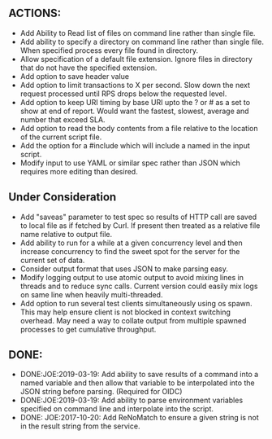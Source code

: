 ## ACTIONS: 

* Add Ability to Read list of files on command line rather than single file.
* Add ability to specify a directory on command line rather than single file.  When specified process every file found in directory.
* Allow specification of a default file extension.  Ignore files in directory that do not have the specified extension.
* Add option to save header value 
* Add option to limit transactions to X per second.  Slow down the next request processed until RPS drops below the requested level. 
* Add option to keep URI timing by base URI upto the ? or # as a set to show at end of report. Would want the fastest, slowest, average and number that exceed SLA.
* Add option to read the body contents from a file relative to the location of the current script file.
* Add the option for a #include which will include a  named in the input script.   
* Modify input to use YAML or similar spec rather than JSON which requires more editing than desired. 


## Under Consideration

- Add "saveas" parameter to test spec so results of HTTP call are saved to local file as if fetched by Curl.  If present then treated as a relative file name relative to output file.  
- Add ability to run for a while at a given concurrency level and then increase concurrency to find the sweet spot for the server for the current set of data.
- Consider output format that uses JSON to make parsing easy.
- Modify logging output to use atomic output to avoid mixing lines in threads and to reduce sync calls.  Current version could easily mix logs on same line when heavily multi-threaded.
- Add option to run several test clients simultaneously using os spawn.  This may help ensure client is not blocked in context switching overhead.   May need a way to collate output from multiple spawned processes to get cumulative throughput.



## DONE:

- DONE:JOE:2019-03-19: Add ability to save results of a command into a named variable and then allow that variable to be interpolated into the JSON string before parsing. (Required for OIDC)
- DONE:JOE:2019-03-19: Add ability to parse environment variables specified on command line and interpolate into the script.
- DONE: JOE:2017-10-20: Add ReNoMatch to ensure a given string is not in the result string from the service. 